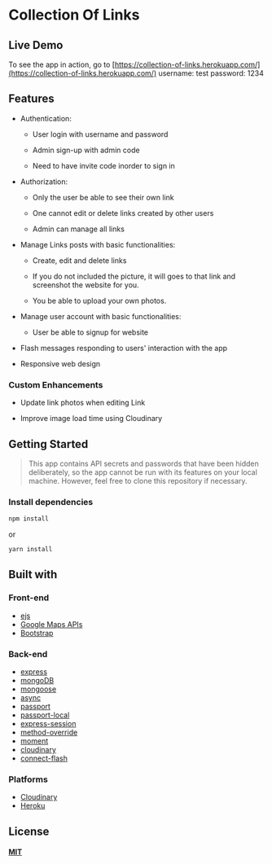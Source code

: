 # Collection Of Links

## Live Demo

To see the app in action, go to [https://collection-of-links.herokuapp.com/](https://collection-of-links.herokuapp.com/)
username: test
password: 1234

## Features

- Authentication:

  - User login with username and password

  - Admin sign-up with admin code

  - Need to have invite code inorder to sign in

- Authorization:

  - Only the user be able to see their own link

  - One cannot edit or delete links created by other users

  - Admin can manage all links

- Manage Links posts with basic functionalities:

  - Create, edit and delete links

  - If you do not included the picture, it will goes to that link and screenshot the website for you.

  - You be able to upload your own photos.

- Manage user account with basic functionalities:

  - User be able to signup for website

- Flash messages responding to users' interaction with the app

- Responsive web design

### Custom Enhancements

- Update link photos when editing Link

- Improve image load time using Cloudinary

## Getting Started

> This app contains API secrets and passwords that have been hidden deliberately, so the app cannot be run with its features on your local machine. However, feel free to clone this repository if necessary.

### Install dependencies

```sh
npm install
```

or

```sh
yarn install
```

## Built with

### Front-end

- [ejs](http://ejs.co/)
- [Google Maps APIs](https://developers.google.com/maps/)
- [Bootstrap](https://getbootstrap.com/docs/3.3/)

### Back-end

- [express](https://expressjs.com/)
- [mongoDB](https://www.mongodb.com/)
- [mongoose](http://mongoosejs.com/)
- [async](http://caolan.github.io/async/)
- [passport](http://www.passportjs.org/)
- [passport-local](https://github.com/jaredhanson/passport-local#passport-local)
- [express-session](https://github.com/expressjs/session#express-session)
- [method-override](https://github.com/expressjs/method-override#method-override)
- [moment](https://momentjs.com/)
- [cloudinary](https://cloudinary.com/)
- [connect-flash](https://github.com/jaredhanson/connect-flash#connect-flash)

### Platforms

- [Cloudinary](https://cloudinary.com/)
- [Heroku](https://www.heroku.com/)

## License

#### [MIT](./LICENSE)
